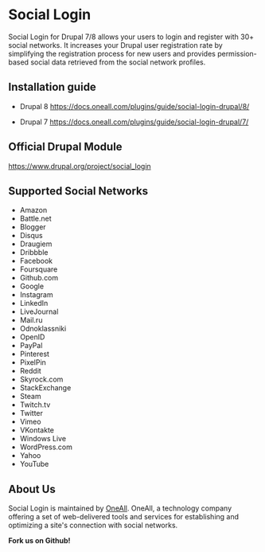 # Social Login
Social Login for Drupal 7/8 allows your users to login and register with 30+ social networks. 
It increases your Drupal user registration rate by simplifying the registration process for 
new users and provides permission-based social data retrieved from the social network profiles.


## Installation guide

* Drupal 8
https://docs.oneall.com/plugins/guide/social-login-drupal/8/

* Drupal 7 
https://docs.oneall.com/plugins/guide/social-login-drupal/7/


## Official Drupal Module
https://www.drupal.org/project/social_login


## Supported Social Networks
* Amazon
* Battle.net
* Blogger
* Disqus
* Draugiem
* Dribbble
* Facebook
* Foursquare 
* Github.com
* Google
* Instagram
* LinkedIn
* LiveJournal
* Mail.ru
* Odnoklassniki
* OpenID
* PayPal
* Pinterest
* PixelPin
* Reddit
* Skyrock.com
* StackExchange
* Steam
* Twitch.tv
* Twitter
* Vimeo
* VKontakte
* Windows Live
* WordPress.com
* Yahoo
* YouTube

## About Us
Social Login is maintained by [OneAll](http://www.oneall.com/). OneAll, a technology company offering a set of 
web-delivered tools and services for establishing and optimizing a site's connection with social networks.

**Fork us on Github!**
